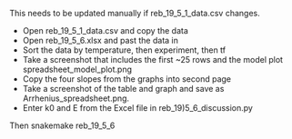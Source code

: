 This needs to be updated manually if reb_19_5_1_data.csv changes.

- Open reb_19_5_1_data.csv and copy the data
- Open reb_19_5_6.xlsx and past the data in
- Sort the data by temperature, then experiment, then tf
- Take a screenshot that includes the first ~25 rows and the model plot spreadsheet_model_plot.png
- Copy the four slopes from the graphs into second page
- Take a screenshot of the table and graph and save as Arrhenius_spreadsheet.png.
- Enter k0 and E from the Excel file in reb_19)5_6_discussion.py

Then snakemake reb_19_5_6